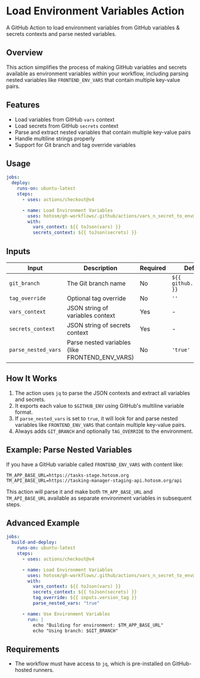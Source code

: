 # Load Environment Variables Action

A GitHub Action to load environment variables from GitHub variables & secrets contexts and parse nested variables.

## Overview

This action simplifies the process of making GitHub variables and secrets available as environment variables within your workflow, including parsing nested variables like `FRONTEND_ENV_VARS` that contain multiple key-value pairs.

## Features

- Load variables from GitHub `vars` context
- Load secrets from GitHub `secrets` context
- Parse and extract nested variables that contain multiple key-value pairs
- Handle multiline strings properly
- Support for Git branch and tag override variables

## Usage

```yaml
jobs:
  deploy:
    runs-on: ubuntu-latest
    steps:
      - uses: actions/checkout@v4

      - name: Load Environment Variables
        uses: hotosm/gh-workflows/.github/actions/vars_n_secret_to_env@main
        with:
          vars_context: ${{ toJson(vars) }}
          secrets_context: ${{ toJson(secrets) }}
```

## Inputs

| Input               | Description                                     | Required | Default                  |
| ------------------- | ----------------------------------------------- | -------- | ------------------------ |
| `git_branch`        | The Git branch name                             | No       | `${{ github.ref_name }}` |
| `tag_override`      | Optional tag override                           | No       | `''`                     |
| `vars_context`      | JSON string of variables context                | Yes      | -                        |
| `secrets_context`   | JSON string of secrets context                  | Yes      | -                        |
| `parse_nested_vars` | Parse nested variables (like FRONTEND_ENV_VARS) | No       | `'true'`                 |

## How It Works

1. The action uses `jq` to parse the JSON contexts and extract all variables and secrets.
2. It exports each value to `$GITHUB_ENV` using GitHub's multiline variable format.
3. If `parse_nested_vars` is set to `true`, it will look for and parse nested variables like `FRONTEND_ENV_VARS` that contain multiple key-value pairs.
4. Always adds `GIT_BRANCH` and optionally `TAG_OVERRIDE` to the environment.

## Example: Parse Nested Variables

If you have a GitHub variable called `FRONTEND_ENV_VARS` with content like:

```
TM_APP_BASE_URL=https://tasks-stage.hotosm.org
TM_API_BASE_URL=https://tasking-manager-staging-api.hotosm.org/api
```

This action will parse it and make both `TM_APP_BASE_URL` and `TM_API_BASE_URL` available as separate environment variables in subsequent steps.

## Advanced Example

```yaml
jobs:
  build-and-deploy:
    runs-on: ubuntu-latest
    steps:
      - uses: actions/checkout@v4

      - name: Load Environment Variables
        uses: hotosm/gh-workflows/.github/actions/vars_n_secret_to_env@main
        with:
          vars_context: ${{ toJson(vars) }}
          secrets_context: ${{ toJson(secrets) }}
          tag_override: ${{ inputs.version_tag }}
          parse_nested_vars: "true"

      - name: Use Environment Variables
        run: |
          echo "Building for environment: $TM_APP_BASE_URL"
          echo "Using branch: $GIT_BRANCH"
```

## Requirements

- The workflow must have access to `jq`, which is pre-installed on GitHub-hosted runners.
